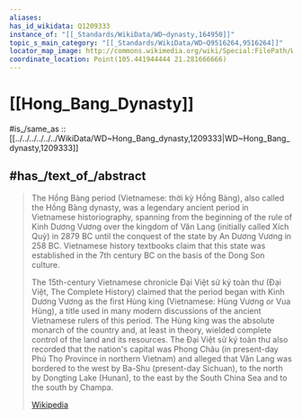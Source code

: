 ```yaml
---
aliases:
has_id_wikidata: Q1209333
instance_of: "[[_Standards/WikiData/WD~dynasty,164950]]"
topic_s_main_category: "[[_Standards/WikiData/WD~Q9516264,9516264]]"
locator_map_image: http://commons.wikimedia.org/wiki/Special:FilePath/World%20500%20BCE%20showing%20Van%20Lang.png
coordinate_location: Point(105.441944444 21.281666666)
---
```


# [[Hong_Bang_Dynasty]] 

#is_/same_as :: [[../../../../../../WikiData/WD~Hong_Bang_dynasty,1209333|WD~Hong_Bang_dynasty,1209333]] 

## #has_/text_of_/abstract 

> The Hồng Bàng period (Vietnamese: thời kỳ Hồng Bàng), also called the Hồng Bàng dynasty, 
> was a legendary ancient period in Vietnamese historiography, 
> spanning from the beginning of the rule of Kinh Dương Vương 
> over the kingdom of Văn Lang (initially called Xích Quỷ) in 2879 BC 
> until the conquest of the state by An Dương Vương in 258 BC. 
> Vietnamese history textbooks claim that this state was established in the 7th century BC 
> on the basis of the Dong Son culture.
>
> The 15th-century Vietnamese chronicle Đại Việt sử ký toàn thư (Đại Việt, The Complete History) claimed that the period began with Kinh Dương Vương as the first Hùng king (Vietnamese: Hùng Vương or Vua Hùng), a title used in many modern discussions of the ancient Vietnamese rulers of this period. The Hùng king was the absolute monarch of the country and, at least in theory, wielded complete control of the land and its resources. The Đại Việt sử ký toàn thư also recorded that the nation's capital was Phong Châu (in present-day Phú Thọ Province in northern Vietnam) and alleged that Văn Lang was bordered to the west by Ba-Shu (present-day Sichuan), to the north by Dongting Lake (Hunan), to the east by the South China Sea and to the south by Champa.
>
> [Wikipedia](https://en.wikipedia.org/wiki/H%E1%BB%93ng%20B%C3%A0ng%20dynasty) 

